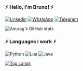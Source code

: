 ###  ⚡ Hello, i'm Bruno! ⚡
[![Linkedin](https://img.shields.io/badge/LinkedIn-0077B5?style=for-the-badge&logo=linkedin&logoColor=white)](https://www.linkedin.com/in/bruno-avila-9b36b0237/)
[![WhatsApp](https://img.shields.io/badge/WhatsApp-25D366?style=for-the-badge&logo=whatsapp&logoColor=white)](api.whatsapp.com/send?1=pt_BR&phone=555391805610)
[![Telegram](	https://img.shields.io/badge/Telegram-2CA5E0?style=for-the-badge&logo=telegram&logoColor=white)](https://t.me/lilbrunin)

![Anurag's GitHub stats](https://github-readme-stats.vercel.app/api?username=Avila03&show_icons=true&theme=dracula)




###  ⚡ Languages I work ⚡
![Python](https://img.shields.io/badge/Python-3776AB?style=for-the-badge&logo=python&logoColor=white)
![Lua](https://img.shields.io/badge/Lua-2C2D72?style=for-the-badge&logo=lua&logoColor=white)
![Java](https://img.shields.io/badge/Java-ED8B00?style=for-the-badge&logo=java&logoColor=white)


[![Top Langs](https://github-readme-stats.vercel.app/api/top-langs/?username=Avila03&layout=compact)](https://github.com/anuraghazra/github-readme-stats)
